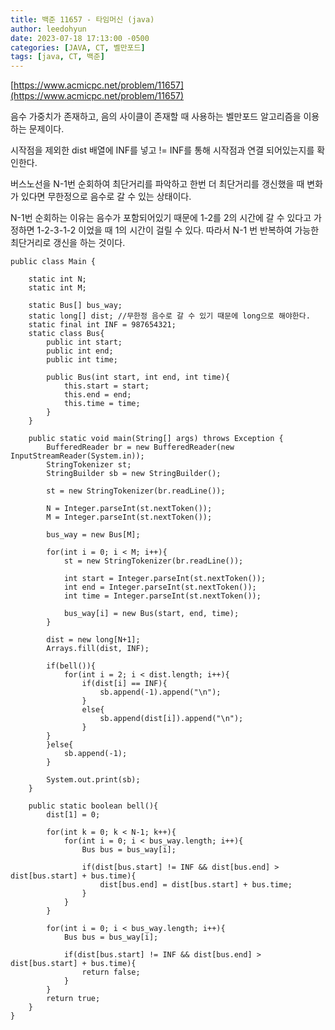 ```yaml
---
title: 백준 11657 - 타임머신 (java)
author: leedohyun
date: 2023-07-18 17:13:00 -0500
categories: [JAVA, CT, 벨만포드]
tags: [java, CT, 백준]
---
```


[https://www.acmicpc.net/problem/11657](https://www.acmicpc.net/problem/11657)

음수 가중치가 존재하고, 음의 사이클이 존재할 때 사용하는 벨만포드 알고리즘을 이용하는 문제이다.

시작점을 제외한 dist 배열에 INF를 넣고 != INF를 통해 시작점과 연결 되어있는지를 확인한다.

버스노선을 N-1번 순회하여 최단거리를 파악하고 한번 더 최단거리를 갱신했을 때 변화가 있다면 무한정으로 음수로 갈 수 있는 상태이다.

N-1번 순회하는 이유는 음수가 포함되어있기 때문에 1-2를 2의 시간에 갈 수 있다고 가정하면 1-2-3-1-2 이었을 때 1의 시간이 걸릴 수 있다. 따라서 N-1 번 반복하여 가능한 최단거리로 갱신을 하는 것이다.


```
public class Main {  
  
	static int N;  
	static int M;  
  
	static Bus[] bus_way;  
	static long[] dist; //무한정 음수로 갈 수 있기 때문에 long으로 해야한다.
	static final int INF = 987654321;  
	static class Bus{  
		public int start;  
		public int end;  
		public int time;  
  
		public Bus(int start, int end, int time){  
			this.start = start;  
			this.end = end;  
			this.time = time;  
		}  
	}  
  
	public static void main(String[] args) throws Exception {  
		BufferedReader br = new BufferedReader(new InputStreamReader(System.in));  
		StringTokenizer st;  
		StringBuilder sb = new StringBuilder();  
  
		st = new StringTokenizer(br.readLine());  
  
		N = Integer.parseInt(st.nextToken());  
		M = Integer.parseInt(st.nextToken());  
  
		bus_way = new Bus[M];  
  
		for(int i = 0; i < M; i++){  
			st = new StringTokenizer(br.readLine());  
  
			int start = Integer.parseInt(st.nextToken());  
			int end = Integer.parseInt(st.nextToken());  
			int time = Integer.parseInt(st.nextToken());  
  
			bus_way[i] = new Bus(start, end, time);  
		}  
  
		dist = new long[N+1];  
		Arrays.fill(dist, INF);  
  
		if(bell()){  
			for(int i = 2; i < dist.length; i++){  
				if(dist[i] == INF){  
					sb.append(-1).append("\n");  
				}  
				else{  
					sb.append(dist[i]).append("\n");  
				}  
		}  
		}else{  
			sb.append(-1);  
		}  
  
		System.out.print(sb);  
	}  
  
	public static boolean bell(){  
		dist[1] = 0;  
  
		for(int k = 0; k < N-1; k++){  
			for(int i = 0; i < bus_way.length; i++){  
				Bus bus = bus_way[i];  
  
				if(dist[bus.start] != INF && dist[bus.end] > dist[bus.start] + bus.time){  
					dist[bus.end] = dist[bus.start] + bus.time;  
				}  
			}  
		}  
  
		for(int i = 0; i < bus_way.length; i++){  
			Bus bus = bus_way[i];  
  
			if(dist[bus.start] != INF && dist[bus.end] > dist[bus.start] + bus.time){  
				return false;  
			}  
		}  
		return true;  
	}  
}
```